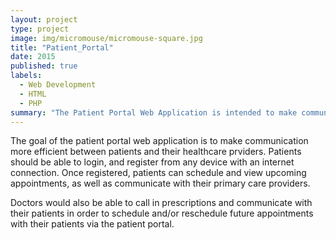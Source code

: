 ```yaml
---
layout: project
type: project
image: img/micromouse/micromouse-square.jpg
title: "Patient_Portal"
date: 2015
published: true
labels:
  - Web Development
  - HTML
  - PHP
summary: "The Patient Portal Web Application is intended to make communication between patients and healthcare facilities more efficeint, allowing patients to view and update their profiles, as well as view and schedule appointments with their healtchare providers."
---
```


The goal of the patient portal web application is to make communication more efficient between patients and their healthcare prviders.  Patients should be able to login, and register from any device with an internet connection.  Once registered, patients can schedule and view upcoming appointments, as well as communicate with their primary care providers.

Doctors would also be able to call in prescriptions and communicate with their patients in order to schedule and/or reschedule future appointments with their patients via the patient portal.
